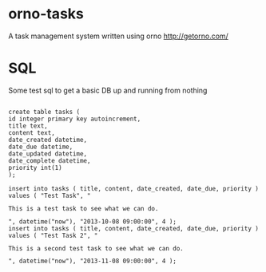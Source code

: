 orno-tasks
==========

A task management system written using orno http://getorno.com/


SQL
===

Some test sql to get a basic DB up and running from nothing

<pre lang="sql"><code>
create table tasks (
id integer primary key autoincrement,
title text,
content text,
date_created datetime,
date_due datetime,
date_updated datetime,
date_complete datetime,
priority int(1)
);

insert into tasks ( title, content, date_created, date_due, priority ) values ( "Test Task", "<p>This is a test task to see what we can do.</p>", datetime("now"), "2013-10-08 09:00:00", 4 );
insert into tasks ( title, content, date_created, date_due, priority ) values ( "Test Task 2", "<p>This is a second test task to see what we can do.</p>", datetime("now"), "2013-11-08 09:00:00", 4 );
</code></pre>

